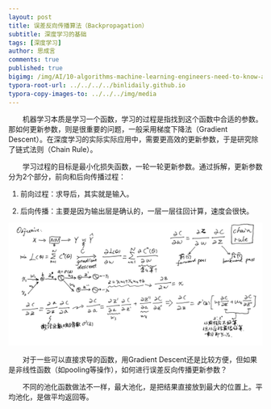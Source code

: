 ```yaml
---
layout: post
title: 误差反向传播算法（Backpropagation）
subtitle: 深度学习的基础
tags: [深度学习]
author: 思成言
comments: true
published: true
bigimg: /img/AI/10-algorithms-machine-learning-engineers-need-to-know-article.jpeg
typora-root-url: ../../../../binlidaily.github.io
typora-copy-images-to: ../../../img/media
---
```


　　机器学习本质是学习一个函数，学习的过程是指找到这个函数中合适的参数。那如何更新参数，则是很重要的问题，一般采用梯度下降法（Gradient Descent）。在深度学习的实际实际应用中，需要更高效的更新参数，于是研究除了链式法则（Chain Rule）。

　　学习过程的目标是最小化损失函数，一轮一轮更新参数。通过拆解，更新参数分为2个部分，前向和后向传播过程：

1. 前向过程：求导后，其实就是输入。

2. 后向传播：主要是因为输出层是确认的，一层一层往回计算，速度会很快。

<p align="center">
  <img width="" height="" src="/img/AI/deeplearning/2025-05-11-误差反向传播算法（Backpropagation）/backpropagation.jpeg">
</p>

　　对于一些可以直接求导的函数，用Gradient Descent还是比较方便，但如果是非线性函数（如pooling等操作），如何进行误差反向传播更新参数？

　　不同的池化函数做法不一样，最大池化，是把结果直接放到最大的位置上。平均池化，是做平均返回等。